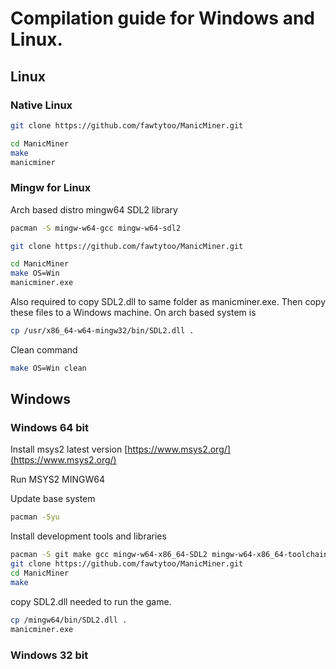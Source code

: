 # Compilation guide for Windows and Linux. 

## Linux

### Native Linux

```bash
git clone https://github.com/fawtytoo/ManicMiner.git
```

```bash
cd ManicMiner
make
manicminer
```

### Mingw for Linux

Arch based distro mingw64 SDL2 library
```bash
pacman -S mingw-w64-gcc mingw-w64-sdl2
```

```bash
git clone https://github.com/fawtytoo/ManicMiner.git
```

```bash
cd ManicMiner
make OS=Win
manicminer.exe
```
Also required to copy SDL2.dll to same folder as manicminer.exe. Then copy these files to a Windows machine.
On arch based system is
```bash
cp /usr/x86_64-w64-mingw32/bin/SDL2.dll .
```

Clean command
```bash
make OS=Win clean
```

## Windows

### Windows 64 bit

Install msys2 latest version [https://www.msys2.org/](https://www.msys2.org/)

Run MSYS2 MINGW64

Update base system

```bash
pacman -Syu
```

Install development tools and libraries
```bash
pacman -S git make gcc mingw-w64-x86_64-SDL2 mingw-w64-x86_64-toolchain
git clone https://github.com/fawtytoo/ManicMiner.git
cd ManicMiner
make
```
copy SDL2.dll needed to run the game.
```bash
cp /mingw64/bin/SDL2.dll .
manicminer.exe
```

### Windows 32 bit
